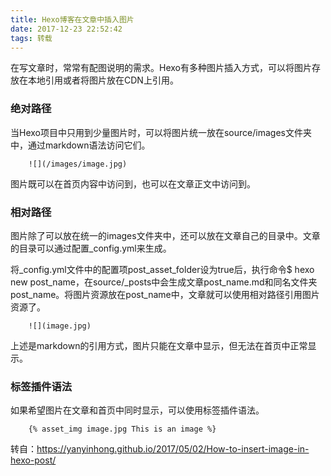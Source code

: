 ```yaml
---
title: Hexo博客在文章中插入图片
date: 2017-12-23 22:52:42
tags: 转载
---
```

在写文章时，常常有配图说明的需求。Hexo有多种图片插入方式，可以将图片存放在本地引用或者将图片放在CDN上引用。
### 绝对路径
当Hexo项目中只用到少量图片时，可以将图片统一放在source/images文件夹中，通过markdown语法访问它们。
```
	![](/images/image.jpg)
```
图片既可以在首页内容中访问到，也可以在文章正文中访问到。
### 相对路径
图片除了可以放在统一的images文件夹中，还可以放在文章自己的目录中。文章的目录可以通过配置_config.yml来生成。

将_config.yml文件中的配置项post_asset_folder设为true后，执行命令$ hexo new post_name，在source/_posts中会生成文章post_name.md和同名文件夹post_name。将图片资源放在post_name中，文章就可以使用相对路径引用图片资源了。
```
	![](image.jpg)
```
上述是markdown的引用方式，图片只能在文章中显示，但无法在首页中正常显示。

### 标签插件语法
如果希望图片在文章和首页中同时显示，可以使用标签插件语法。
```
	{% asset_img image.jpg This is an image %}
```


转自：https://yanyinhong.github.io/2017/05/02/How-to-insert-image-in-hexo-post/